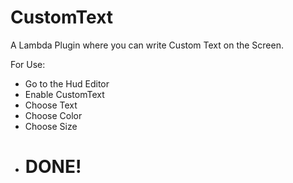 # CustomText
A Lambda Plugin where you can write Custom Text on the Screen.

For Use:
- Go to the Hud Editor
- Enable CustomText
- Choose Text
- Choose Color
- Choose Size
- # DONE!
